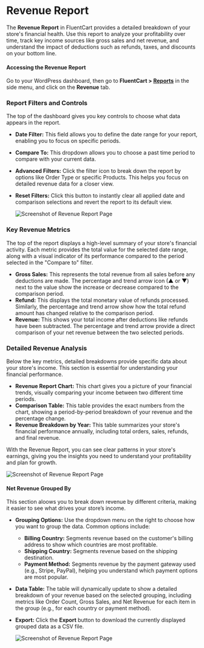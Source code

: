 # Revenue Report

The **Revenue Report** in FluentCart provides a detailed breakdown of your store's financial health. Use this report to analyze your profitability over time, track key income sources like gross sales and net revenue, and understand the impact of deductions such as refunds, taxes, and discounts on your bottom line.

#### Accessing the Revenue Report

Go to your WordPress dashboard, then go to **FluentCart > [Reports](/guide/reporting-analytics/reports-dashboard-overview.md)** in the side menu, and click on the **Revenue** tab.

### Report Filters and Controls

The top of the dashboard gives you key controls to choose what data appears in the report.

* **Date Filter:** This field allows you to define the date range for your report, enabling you to focus on specific periods.
* **Compare To:** This dropdown allows you to choose a past time period to compare with your current data.
* **Advanced Filters:** Click the filter icon to break down the report by options like Order Type or specific Products. This helps you focus on detailed revenue data for a closer view.
* **Reset Filters:** Click this button to instantly clear all applied date and comparison selections and revert the report to its default view.

	![Screenshot of Revenue Report Page](/images/reporting-analytics/revenue/advanced-filter.png)

### Key Revenue Metrics

The top of the report displays a high-level summary of your store's financial activity. Each metric provides the total value for the selected date range, along with a visual indicator of its performance compared to the period selected in the "Compare to" filter.

* **Gross Sales:** This represents the total revenue from all sales before any deductions are made. The percentage and trend arrow icon (▲ or ▼) next to the value show the increase or decrease compared to the comparison period.
* **Refund:** This displays the total monetary value of refunds processed. Similarly, the percentage and trend arrow show how the total refund amount has changed relative to the comparison period.
* **Revenue:** This shows your total income after deductions like refunds have been subtracted. The percentage and trend arrow provide a direct comparison of your net revenue between the two selected periods.

### Detailed Revenue Analysis

Below the key metrics, detailed breakdowns provide specific data about your store's income. This section is essential for understanding your financial performance.

* **Revenue Report Chart:** This chart gives you a picture of your financial trends, visually comparing your income between two different time periods.
* **Comparison Table:** This table provides the exact numbers from the chart, showing a period-by-period breakdown of your revenue and the percentage change.
* **Revenue Breakdown by Year:** This table summarizes your store's financial performance annually, including total orders, sales, refunds, and final revenue.

With the Revenue Report, you can see clear patterns in your store's earnings, giving you the insights you need to understand your profitability and plan for growth.

   ![Screenshot of Revenue Report Page](/images/reporting-analytics/revenue/revenue-analysis.png)

#### Net Revenue Grouped By

This section aloows you to break down revenue by different criteria, making it easier to see what drives your store’s income.

* **Grouping Options:** Use the dropdown menu on the right to choose how you want to group the data. Common options include:
    * **Billing Country:** Segments revenue based on the customer's billing address to show which countries are most profitable.
    * **Shipping Country:** Segments revenue based on the shipping destination.
    * **Payment Method:** Segments revenue by the payment gateway used (e.g., Stripe, PayPal), helping you understand which payment options are most popular.
* **Data Table:** The table will dynamically update to show a detailed breakdown of your revenue based on the selected grouping, including metrics like Order Count, Gross Sales, and Net Revenue for each item in the group (e.g., for each country or payment method).
* **Export:** Click the **Export** button to download the currently displayed grouped data as a CSV file.

    ![Screenshot of Revenue Report Page](/images/reporting-analytics/revenue/net-revenue.png)
